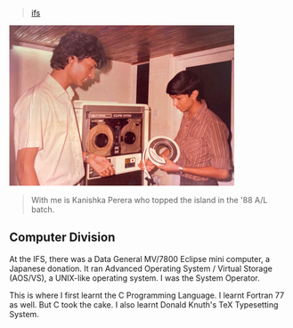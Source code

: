> [ifs](./)

![computer](photos/mv-7800.png)

> With me is Kanishka Perera who topped the island in the '88 A/L batch.

## Computer Division

At the IFS, there was a Data General MV/7800 Eclipse mini computer, a Japanese donation.  It ran Advanced Operating System / Virtual Storage (AOS/VS), a UNIX-like operating system.  I was the System Operator.

This is where I first learnt the C Programming Language.  I learnt Fortran 77 as well.  But C took the cake.
I also learnt Donald Knuth's TeX Typesetting System.
